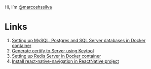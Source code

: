 Hi, I’m [@marcoshssilva](https://github.com/marcoshssilva)

# Links
1. [Setting up MySQL, Postgres and SQL Server databases in Docker container](/setting-up-rbdms-docker-compose/)
2. [Generate certify to Server using Keytool](/generate-certitify-with-keytool/)
3. [Setting up Redis Server in Docker container](/setting-up-redis-docker-compose/)
4. [Install react-native-navigation in ReactNative project](/fix-react-native-navigation-android/)